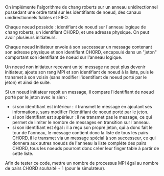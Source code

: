 On implémente l'algorithme de chang roberts sur un anneau unidirectionnel possedant une ordre total sur les identifiants de noeud, des canaux unidirectionnels fiables et FIFO.

Chaque noeud possède : identifiant de noeud sur l'anneau logique de chang roberts, un identifiant CHORD, et une adresse physique.
On peut avoir plusieurs initiateurs.

Chaque noeud initiateur envoie à son successeur un message contenant son adresse physique et son identifiant CHORD, encapsulé dans un "jeton" comportant son identifiant de noeud sur l'anneau logique.

Un noeud non initiateur recevant un tel message ne peut plus devenir initiateur, ajoute son rang MPI et son identifiant de noeud à la liste, puis le transmet à son voisin (sans modifier l'identifiant de noeud porté par le jeton) et ainsi de suite.

Si un noeud initiateur reçoit un message, il compare l'identifiant de noeud porté par le jeton avec le sien : 
- si son identifiant est inférieur : il transmet le message en ajoutant ses informations, sans modifier l'identifiant de noeud porté par le jeton.
- si son identifiant est supérieur : il ne transmet pas le message, ce qui permet de limiter le nombre de messages en transition sur l'anneau.
- si son identifiant est égal : il a reçu son propre jeton, qui a donc fait le tour de l'anneau, le message contient donc la liste de tous les pairs CHORD, il le transmet via un message spécial à son successeur, ce qui donnera aux autres noeuds de l'anneau la liste complète des pairs CHORD, tous les noeuds pourront donc créer leur finger table à partir de cette liste.

Afin de tester ce code, mettre un nombre de processus MPI égal au nombre de pairs CHORD souhaité + 1 (pour le simulateur).